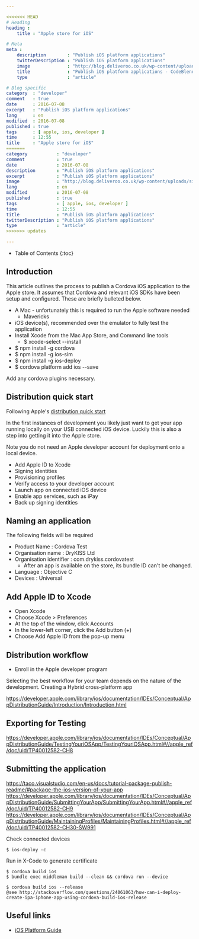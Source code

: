 ```yaml
---

<<<<<<< HEAD
# Heading
heading :
    title : "Apple store for iOS"

# Meta
meta :
    description        : "Publish iOS platform applications"
    twitterDescription : "Publish iOS platform applications"
    image              : "http://blog.deliveroo.co.uk/wp-content/uploads/sites/2/2016/11/Facebook-Banner-Sweet_treats_Felicity_Millward_October-29-of-29.jpg"
    title              : "Publish iOS platform applications - CodeBlender"
    type               : "article"

# Blog specific
category  : "developer"
comment   : true
date      : 2016-07-08
excerpt   : "Publish iOS platform applications"
lang      : en
modified  : 2016-07-08
published : true
tags      : [ apple, ios, developer ]
time      : 12:55
title     : "Apple store for iOS"
=======
category           : "developer"
comment            : true
date               : 2016-07-08
description        : "Publish iOS platform applications"
excerpt            : "Publish iOS platform applications"
image              : "http://blog.deliveroo.co.uk/wp-content/uploads/sites/2/2016/11/Facebook-Banner-Sweet_treats_Felicity_Millward_October-29-of-29.jpg"
lang               : en
modified           : 2016-07-08
published          : true
tags               : [ apple, ios, developer ]
time               : 12:55
title              : "Publish iOS platform applications"
twitterDescription : "Publish iOS platform applications"
type               : "article"
>>>>>>> updates

---
```


* Table of Contents
{:toc}

## Introduction

This article outlines the process to publish a Cordova iOS application to the
Apple store. It assumes that Cordova and relevant iOS SDKs have been setup and
configured. These are briefly bulleted below.

- A Mac - unfortunately this is required to run the Apple software needed
    - Mavericks
- iOS device(s), recommended over the emulator to fully test the application
- Install Xcode from the Mac App Store, and Command line tools
    - $ xcode-select --install
- $ npm install -g cordova
- $ npm install -g ios-sim
- $ npm install -g ios-deploy
- $ cordova platform add ios --save

Add any cordova plugins necessary.

## Distribution quick start

Following Apple's [distribution quick start]()

In the first instances of development you likely just want to get your app
running locally on your USB connected iOS device. Luckily this is also a step
into getting it into the Apple store.

Note you do not need an Apple developer account for deployment onto a local device.

- Add Apple ID to Xcode
- Signing identities
- Provisioning profiles
- Verify access to your developer account
- Launch app on connected iOS device
- Enable app services, such as iPay
- Back up signing identities

## Naming an application

The following fields will be required

- Product Name            : Cordova Test
- Organisation name       : DryKISS Ltd
- Organisation identifier : com.drykiss.cordovatest
    - After an app is available on the store, its bundle ID can't be changed.
- Language                : Objective C
- Devices                 : Universal

## Add Apple ID to Xcode

- Open Xcode
- Choose Xcode > Preferences
- At the top of the window, click Accounts
- In the lower-left corner, click the Add button (+)
- Choose Add Apple ID from the pop-up menu

## Distribution workflow

- Enroll in the Apple developer program

Selecting the best workflow for your team depends on the nature of the development.
Creating a Hybrid cross-platform app

https://developer.apple.com/library/ios/documentation/IDEs/Conceptual/AppDistributionGuide/Introduction/Introduction.html

## Exporting for Testing

https://developer.apple.com/library/ios/documentation/IDEs/Conceptual/AppDistributionGuide/TestingYouriOSApp/TestingYouriOSApp.html#//apple_ref/doc/uid/TP40012582-CH8

## Submitting the application

https://taco.visualstudio.com/en-us/docs/tutorial-package-publish-readme/#package-the-ios-version-of-your-app
https://developer.apple.com/library/ios/documentation/IDEs/Conceptual/AppDistributionGuide/SubmittingYourApp/SubmittingYourApp.html#//apple_ref/doc/uid/TP40012582-CH9
https://developer.apple.com/library/ios/documentation/IDEs/Conceptual/AppDistributionGuide/MaintainingProfiles/MaintainingProfiles.html#//apple_ref/doc/uid/TP40012582-CH30-SW991

Check connected devices

    $ ios-deploy -c

Run in X-Code to generate certificate

    $ cordova build ios
    $ bundle exec middleman build --clean && cordova run --device

    $ cordova build ios --release
    @see http://stackoverflow.com/questions/24061063/how-can-i-deploy-create-ipa-iphone-app-using-cordova-build-ios-release

## Useful links

- [iOS Platform Guide]()


[iOS Platform Guide]:https://cordova.apache.org/docs/en/latest/guide/platforms/ios/
[distribution quick start]:https://developer.apple.com/library/ios/documentation/IDEs/Conceptual/AppStoreDistributionTutorial/Introduction/Introduction.html#//apple_ref/doc/uid/TP40013839
